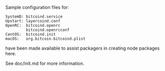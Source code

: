 Sample configuration files for:
```
SystemD: bitcoind.service
Upstart: layercoind.conf
OpenRC:  bitcoind.openrc
         bitcoind.openrcconf
CentOS:  bitcoind.init
macOS:   org.bitcoin.bitcoind.plist
```
have been made available to assist packagers in creating node packages here.

See doc/init.md for more information.
